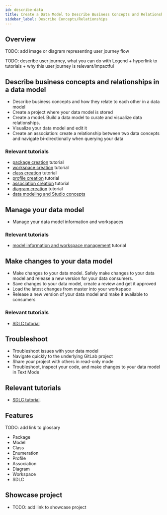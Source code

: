 ```yaml
---
id: describe-data
title: Create a Data Model to Describe Business Concepts and Relationships
sidebar_label: Describe Concepts/Relationships
---
```


## Overview 

TODO: add image or diagram representing user journey flow

TODO: describe user journey, what you can do with Legend + hyperlink to tutorials + why this user journey is relevant/impactful

## Describe business concepts and relationships in a data model
- Describe business concepts and how they relate to each other in a data model
- Create a project where your data model is stored
- Create a model. Build a data model to curate and visualize data relationships. 
- Visualize your data model and edit it
- Create an association: create a relationship between two data concepts and navigate bi-directionally when querying your data

### Relevant tutorials
- [package creation](../tutorials/studio-package.md) tutorial
- [workspace creation](../tutorials/studio-workspace.md) tutorial
- [class creation](../tutorials/studio-class.md) tutorial  
- [profile creation](../tutorials/studio-profile.md) tutorial  
- [association creation](../tutorials/studio-association.md) tutorial  
- [diagram creation](../tutorials/studio-diagram.md) tutorial
- [data modeling and Studio concepts](../overview/legend-glossary.md)

## Manage your data model
- Manage your data model information and workspaces

### Relevant tutorials
- [model information and workspace management](../tutorials/studio-manage-model-information.md) tutorial

## Make changes to your data model

- Make changes to your data model. Safely make changes to your data model and release a new version for your data consumers.
- Save changes to your data model, create a review and get it approved
- Load the latest changes from master into your workspace
- Release a new version of your data model and make it available to consumers

### Relevant tutorials
- [SDLC tutorial](../tutorials/studio-sdlc.md)

## Troubleshoot

- Troubleshoot issues with your data model
- Navigate quickly to the underlying GitLab project
- Share your project with others in read-only mode
- Troubleshoot, inspect your code, and make changes to your data model in Text Mode

## Relevant tutorials
- [SDLC tutorial](../tutorials/studio-sdlc.md).

## Features
TODO: add link to glossary
- Package
- Model
- Class
- Enumeration
- Profile
- Association
- Diagram
- Workspace
- SDLC

## Showcase project
- TODO: add link to showcase project
